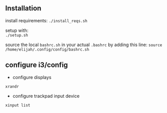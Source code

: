 ## Installation 

install requirements: 
`./install_reqs.sh`

setup with:  
`./setup.sh`

source the local `bashrc.sh` in your actual `.bashrc` by adding this line: 
`source /home/elijah/.config/config/bashrc.sh`

## configure i3/config
* configure displays
```
xrandr
```

* configure trackpad input device
```
xinput list
```

